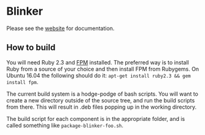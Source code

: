 # Blinker

Please see the [website](https://gs509.user.srcf.net/blinker/) for
documentation.

## How to build

You will need Ruby 2.3 and [FPM](https://github.com/jordansissel/fpm/)
installed. The preferred way is to install Ruby from a source of your choice and
then install FPM from Rubygems. On Ubuntu 16.04 the following should do it:
`apt-get install ruby2.3 && gem install fpm`.

The current build system is a hodge-podge of bash scripts. You will want to
create a new directory outside of the source tree, and run the build scripts
from there. This will result in .deb files popping up in the working directory.

The build script for each component is in the appropriate folder, and is called
something like `package-blinker-foo.sh`.
